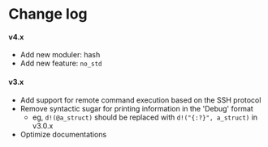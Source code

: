 # Change log

#### v4.x

- Add new moduler: hash
- Add new feature: `no_std`

#### v3.x

- Add support for remote command execution based on the SSH protocol
- Remove syntactic sugar for printing information in the 'Debug' format
    - eg, `d!(@a_struct)` should be replaced with `d!("{:?}", a_struct)` in v3.0.x
- Optimize documentations
